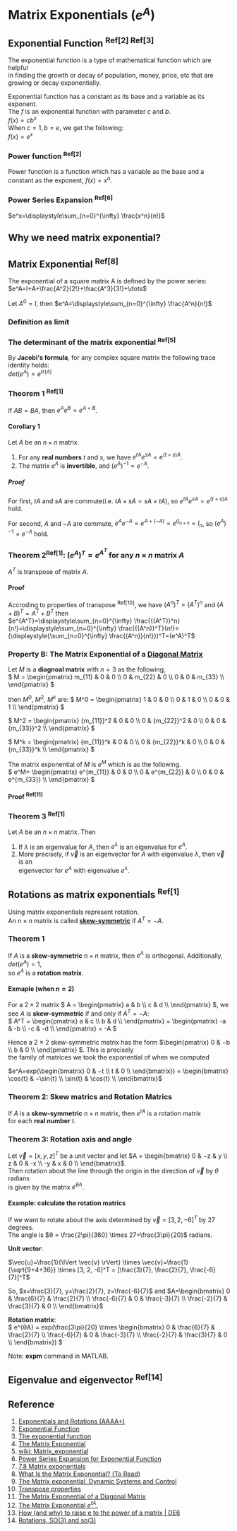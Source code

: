# Matrix Exponentials ($`e^A`$)

## Exponential Function <sup>Ref[2] Ref[3]</sup>
The exponential function is a type of mathematical function which are helpful <br>
in finding the growth or decay of population, money, price, etc that are <br> 
growing or decay exponentially. 

Exponential function has a constant as its base and a variable as its exponent. <br>
The $`f`$ is an exponential function with parameter $`c`$ and $`b`$. <br>
$`f(x)=cb^x`$ <br>
When $`c=1, b=e`$, we get the following: <br>
$`f(x)=e^x`$

### Power function <sup>Ref[2]</sup>
Power function is a function which has a variable as the base and a constant as the exponent, 
$`f(x)=x^a`$.

### Power Series Expansion <sup>Ref[6]</sup>
$`e^x=\displaystyle\sum_{n=0}^{\infty} \frac{x^n}{n!}`$

## Why we need matrix exponential?


## Matrix Exponential <sup>Ref[8]</sup>
The exponential of a square matrix A is defined by the power series: <br>
$`e^A=I+A+\frac{A^2}{2!}+\frac{A^3}{3!}+\dots`$ <br>

Let $`A^0=I`$, then
$`e^A=\displaystyle\sum_{n=0}^{\infty} \frac{A^n}{n!}`$  

### Definition as limit

### The determinant of the matrix exponential <sup>Ref[5]</sup>
By **Jacobi's formula**, for any complex square matrix the following trace identity holds: <br>
$`det(e^A)=e^{tr(A)}`$

### Theorem 1 <sup>Ref[1]</sup>
If $`AB = BA`$, then $`e^{A}e^{B} = e^{A+B}`$.

#### Corollary 1 
Let $`A`$ be an $`n × n`$ matrix.
1. For any **real numbers** $`t`$ and $`s`$, we have $`e^{tA}e^{sA} = e^{(t+s)A}`$.
2. The matrix $`e^{A}`$ is **invertible**, and $`(e^A)^{−1} = e^{−A}`$.

##### Proof
For first, $`tA`$ and $`sA`$ are commute(i.e. $`tA \times sA = sA \times tA`$), so $`e^{tA}e^{sA} = e^{(t+s)A}`$ hold. 

For second, $`A`$ and $`-A`$ are commute, $`e^{A}e^{-A} = e^{A+(-A)}=e^{0_{n \times n}}= I_{n}`$, so $`(e^A)^{−1} = e^{−A}`$ hold.

### Theorem 2<sup>Ref[1]</sup>: $`(e^A)^T=e^{A^T} \text{ for any } n \times n \text{ matrix } A`$
$`A^T`$ is transpose of matrix $`A`$.

#### Proof
Accroding to properties of transpose <sup>Ref[10]</sup>, we have $`(A^n)^T = (A^T)^n`$ and $`(A+B)^T=A^T+B^T`$ then <br>
$`e^{A^T}=\displaystyle\sum_{n=0}^{\infty} \frac{{(A^T)}^n}{n!}=\displaystyle\sum_{n=0}^{\infty} \frac{{(A^n)}^T}{n!}=(\displaystyle{\sum_{n=0}^{\infty} \frac{(A^n)}{n!}})^T=(e^A)^T`$

### Property B: The Matrix Exponential of a [Diagonal Matrix](https://github.com/vitonzhangtt/LinearAlgebraNinja/blob/main/Concepts.md#diagonal-matrix) 

Let $`M`$ is a **diagnoal matrix** with $`n = 3`$ as the following, <br>
$`
M =   
      \begin{pmatrix}
        m_{11} & 0 & 0 \\
        0 & m_{22} & 0 \\
        0 & 0 & m_{33} \\
      \end{pmatrix} 
`$

then $`M^0`$, $`M^2`$, $`M^k`$ are:
$` 
M^0 =   
      \begin{pmatrix}
        1 & 0 & 0 \\
        0 & 1 & 0 \\
        0 & 0 & 1 \\
      \end{pmatrix} 
`$ 

$` 
M^2 =   
      \begin{pmatrix}
        {m_{11}}^2 & 0 & 0 \\
        0 & {m_{22}}^2 & 0 \\
        0 & 0 & {m_{33}}^2 \\
      \end{pmatrix} 
`$ 

$` 
M^k =   
      \begin{pmatrix}
        {m_{11}}^k & 0 & 0 \\
        0 & {m_{22}}^k & 0 \\
        0 & 0 & {m_{33}}^k \\
      \end{pmatrix} 
`$ 

The matrix exponential of $`M`$ is $`e^M`$ which is as the following. <br>
$`
e^M= 
      \begin{pmatrix}
        e^{m_{11}} & 0 & 0 \\
        0 & e^{m_{22}} & 0 \\
        0 & 0 & e^{m_{33}} \\
      \end{pmatrix} 
`$ 

#### Proof <sup>Ref[11]</sup>

### Theorem 3 <sup>Ref[1]</sup>
Let $`A`$ be an $`n \times n`$ matrix. Then
1. If $`λ`$ is an eigenvalue for $`A`$, then $`e^λ`$ is an eigenvalue for $`e^A`$.
2. More precisely, if $`\vec{v}`$ is an eigenvector for $`A`$ with eigenvalue $`λ`$, then $`\vec{v}`$ is an <br>
eigenvector for $`e^A`$ with eigenvalue $`e^λ`$.

## Rotations as matrix exponentials <sup>Ref[1]</sup>

Using matrix exponentials represent rotation. <br>
An $`{n × n}`$ matrix is called **[skew-symmetric](https://github.com/vitonzhangtt/LinearAlgebraNinja/blob/main/Concepts.md#skew-symmetric-matrix)** if $`A^T = −A`$.

### Theorem 1
If $`A`$ is a **skew-symmetric** $`n \times n`$ matrix, then $`e^A`$ is orthogonal. Additionally, $`det(e^A) = 1`$, <br>
so $`e^A`$ is a **rotation matrix**.

#### Exmaple (when $`n=2`$)
For a $`2×2`$ matrix 
$`
A =  \begin{pmatrix}
      a & b \\
      c & d \\
      \end{pmatrix}
`$,
we see $`A`$ is **skew-symmetric** if and only if $`A^T = −A`$: <br>
$`
A^T = \begin{pmatrix}
      a & c \\
      b & d \\
\end{pmatrix} = \begin{pmatrix} 
-a & -b \\
-c & -d \\
\end{pmatrix} = -A
`$

Hence a 2 × 2 skew-symmetric matrix has the form
$`\begin{pmatrix}
0 & −b \\
b & 0 \\
\end{pmatrix}
`$. This is precisely <br>
the family of matrices we took the exponential of when we computed

$`e^A=exp(\begin{bmatrix} 0 & −t \\ t & 0 \\ \end{bmatrix}) = \begin{bmatrix} \cos{t} & −\sin{t} \\ \sin{t} & \cos{t} \\ \end{bmatrix}`$


### Theorem 2: Skew matrics and Rotation Matrics
If $`A`$ is a **skew-symmetric** $`n \times n`$ matrix, then $`e^{tA}`$ is a rotation matrix <br>
for each **real number** $`t`$.


### Theorem 3: Rotation axis and angle
Let $`\vec{v} = [x, y, z]^T`$ be a unit vector and let $`A = \begin{bmatrix} 0 & −z & y \\ z & 0 & -x \\ -y & x & 0 \\ \end{bmatrix}`$. <br>
Then rotation about the line through the origin in the direction of $`\vec{v}`$ by $`θ`$ radians <br>
is given by the matrix $`e^{θA}`$.

#### Example: calculate the rotation matrics

If we want to rotate about the axis determined by $`\vec{v} = [3, 2, -6]^T`$ by 27 degrees. <br>
The angle is $`θ = \frac{2\pi}{360} \times 27=\frac{3\pi}{20}`$ radians.

**Unit vector**: <br>

$`\vec{u}=\frac{1}{\lVert \vec{v} \rVert} \times \vec{v}=\frac{1}{\sqrt{9+4+36}} \times [3, 2, -6]^T = [\frac{3}{7}, \frac{2}{7}, \frac{-6}{7}]^T`$

So, $`x=\frac{3}{7}, y=\frac{2}{7}, z=\frac{-6}{7}`$ and $`A=\begin{bmatrix} 
            0 & \frac{6}{7} & \frac{2}{7} \\ 
            \frac{-6}{7} & 0 & \frac{-3}{7} \\ 
            \frac{-2}{7} & \frac{3}{7} & 0 \\ 
      \end{bmatrix}`$

**Rotation matrix**: <br>
$`
e^{θA} = exp(\frac{3\pi}{20} \times 
      \begin{bmatrix} 
            0 & \frac{6}{7} & \frac{2}{7} \\ 
            \frac{-6}{7} & 0 & \frac{-3}{7} \\ 
            \frac{-2}{7} & \frac{3}{7} & 0 \\ 
      \end{bmatrix})
`$

Note: **expm** command in MATLAB.

## Eigenvalue and eigenvector <sup>Ref[14]</sup>

## Reference
1. [Exponentials and Rotations (AAAA+)](https://www.math.umd.edu/~immortal/MATH401/book/ch_exponentials_and_rotations.pdf)
2. [Exponential Function](https://www.cuemath.com/calculus/exponential-functions/)
3. [The exponential function](https://mathinsight.org/exponential_function)
4. [The Matrix Exponential](https://nesinkoyleri.org/wp-content/uploads/2021/07/Exponential.pdf)
5. [wiki: Matrix_exponential](https://en.wikipedia.org/wiki/Matrix_exponential)
6. [Power Series Expansion for Exponential Function](https://proofwiki.org/wiki/Power_Series_Expansion_for_Exponential_Function)
7. [7.8 Matrix exponentials](https://web.uvic.ca/~tbazett/diffyqs/sec_matexp.html)
8. [What Is the Matrix Exponential? (To Read)](https://nhigham.com/2020/05/28/what-is-the-matrix-exponential/)
9. [The Matrix exponential, Dynamic Systems and Control](https://www2.imm.dtu.dk/pubdb/edoc/imm3059.pdf)
10. [Transpose properties](https://github.com/vitonzhangtt/LinearAlgebraNinja/blob/main/Concepts.md#properties-of-transpose)
11. [The Matrix Exponential of a Diagonal Matrix](https://yutsumura.com/the-matrix-exponential-of-a-diagonal-matrix/)
12. [The Matrix Exponential $`e^{tA}`$.](https://www.youtube.com/watch?v=WSt9R66U6Po)
13. [How (and why) to raise e to the power of a matrix | DE6](https://www.youtube.com/watch?v=O85OWBJ2ayo)
14. [Rotations, SO(3) and so(3)](https://www.youtube.com/watch?v=uILYfubYxd0)

